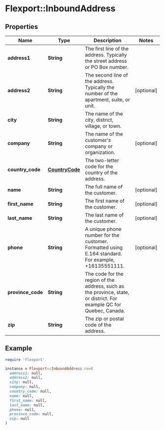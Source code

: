 # Flexport::InboundAddress

## Properties

| Name | Type | Description | Notes |
| ---- | ---- | ----------- | ----- |
| **address1** | **String** | The first line of the address. Typically the street address or PO Box number. |  |
| **address2** | **String** | The second line of the address. Typically the number of the apartment, suite, or unit. | [optional] |
| **city** | **String** | The name of the city, district, village, or town. |  |
| **company** | **String** | The name of the customer&#39;s company or organization. | [optional] |
| **country_code** | [**CountryCode**](CountryCode.md) | The two-letter code for the country of the address. |  |
| **name** | **String** | The full name of the customer. | [optional] |
| **first_name** | **String** | The first name of the customer. | [optional] |
| **last_name** | **String** | The last name of the customer. | [optional] |
| **phone** | **String** | A unique phone number for the customer. Formatted using E.164 standard. For example, +16135551111. | [optional] |
| **province_code** | **String** | The code for the region of the address, such as the province, state, or district. For example QC for Quebec, Canada. |  |
| **zip** | **String** | The zip or postal code of the address. |  |

## Example

```ruby
require 'flexport'

instance = Flexport::InboundAddress.new(
  address1: null,
  address2: null,
  city: null,
  company: null,
  country_code: null,
  name: null,
  first_name: null,
  last_name: null,
  phone: null,
  province_code: null,
  zip: null
)
```

